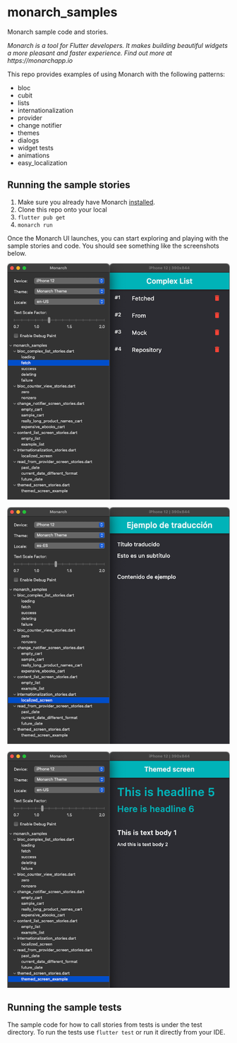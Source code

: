 # monarch_samples

Monarch sample code and stories.

_Monarch is a tool for Flutter developers. It makes building beautiful widgets a more pleasant and faster experience. Find out more at https://monarchapp.io_

This repo provides examples of using Monarch with the following patterns:
- bloc
- cubit
- lists
- internationalization
- provider
- change notifier
- themes
- dialogs
- widget tests
- animations
- easy_localization

## Running the sample stories

1. Make sure you already have Monarch [installed](https://monarchapp.io/docs/install).
2. Clone this repo onto your local
3. `flutter pub get`
4. `monarch run`

Once the Monarch UI launches, you can start exploring and playing with the sample stories and code. You should see something like the screenshots below.

![](docs/fetch-complex-list.png)

![](docs/localized-screen.png)

![](docs/themed-screen.png)
    
## Running the sample tests
The sample code for how to call stories from tests is under the test directory. 
To run the tests use `flutter test` or run it directly from your IDE.
